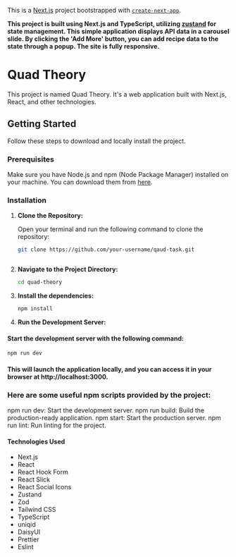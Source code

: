 This is a [Next.js](https://nextjs.org/) project bootstrapped with [`create-next-app`](https://github.com/vercel/next.js/tree/canary/packages/create-next-app).

**This project is built using Next.js and TypeScript, utilizing [zustand](https://zustand-demo.pmnd.rs/) for state management. This simple application displays API data in a carousel slide. By clicking the 'Add More' button, you can add recipe data to the state through a popup. The site is fully responsive.**

# Quad Theory

This project is named Quad Theory. It's a web application built with Next.js, React, and other technologies.

## Getting Started

Follow these steps to download and locally install the project.

### Prerequisites

Make sure you have Node.js and npm (Node Package Manager) installed on your machine. You can download them from [here](https://nodejs.org/).

### Installation

1. **Clone the Repository:**

   Open your terminal and run the following command to clone the repository:

   ```bash
   git clone https://github.com/your-username/qaud-task.git

   
   
2. **Navigate to the Project Directory:**

   ```bash
   cd quad-theory
   
3. **Install the dependencies:**

   ```bash
   npm install
   
3. **Run the Development Server:**
#### Start the development server with the following command:

   ```bash
   npm run dev
```
#### This will launch the application locally, and you can access it in your browser at http://localhost:3000.

### Here are some useful npm scripts provided by the project:

npm run dev: Start the development server.
npm run build: Build the production-ready application.
npm start: Start the production server.
npm run lint: Run linting for the project.


#### Technologies Used
* Next.js
* React
* React Hook Form
* React Slick
* React Social Icons
* Zustand
* Zod
* Tailwind CSS
* TypeScript
* uniqid
* DaisyUI
* Prettier
* Eslint



